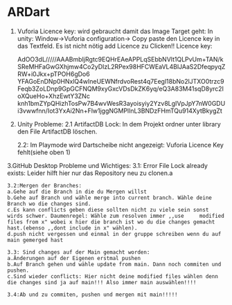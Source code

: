 # ARDart

1. Vuforia Licence key:
	wird gebraucht damit das Image Target geht: In unity: Window->Vuforia configuration-> Copy paste den Licence key in das Textfeld.
	Es ist nicht nötig add Licence zu Clicken!!
	Licence key:

	AdOO3dL/////AAABmbIjRgtc9EQHrEAeAPPLqSEbbNVlt1QLPvUm+TAN/kSReMHFaGwGXhjmw4Co2yDIzL2RPex98HFCWEaVL4BlJAaS2DfeqpyqZRW+i0Jkx+pTPOH6gDo6	YFAGoEnDNp0HNxlQ4wIneUEWNfrdvoRest4q7Eegl18bNo2lJTXO0trzc9Feqb3ZoLDnp9GpGCFNQM9xyGxcVDsDkZK6yq/eQ3A83M41sqD8yrc2IoXQueHo+XhzEwtY3ZNc	knh1bmZYpQHizhTosPw7B4wvWesR3ayoisyiy2Yzv8LgIVpJpY7nW0GDUi3vwwfnn/Iot3YxAi2Nn+Flw1jggNGMPllnL3BNDzFHmTQu914XytBkygZt

2. Unity Probleme:
	2.1 ArtifactDB Lock:
	In dem Projekt ordner unter library den File ArtifactDB löschen.
	
	2.2: Im Playmode wird Dartscheibe nicht angezeigt:
	Vuforia Licence Key fehlt(siehe oben 1)

3.GitHub Desktop Probleme und Wichtiges:
	3.1: Error File Lock already exists:
	Leider hilft hier nur das Repository neu zu clonen.a
	
	
	3.2:Mergen der Branches:
	a.Gehe auf die Branch in die du Mergen willst
	b.Gehe auf Branch und wähle merge into current branch. Wähle deine Branch wo die changes sind.
	c.Es kann conflicts geben diese sollten nicht zu viele sein sonst wirds schwer. Daumenregel: Wähle zum resolven immer ,,use 	modified files from x" wobei x hier die branch ist wo du die changes gemacht hast.(ebenso ,,dont include in x" wählen).
	d.push nicht vergessen und einmal in der gruppe schreiben wenn du auf main gemerged hast
	
	3.3: Sind changes auf der Main gemacht worden:
	a.Änderungen auf der Eigenen erstmal pushen
	b.Auf Branch gehen und wähle update from main. Dann noch commiten und pushen.
	c.Sind wieder conflicts: Hier nicht deine modified files wählen denn die changes sind ja auf main!!! Also immer main auswählen!!!!
	
	3.4:Ab und zu commiten, pushen und mergen mit main!!!!!